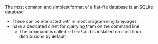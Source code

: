 The most common and simplest format of a flat-file database is an SQLite database
- These can be interacted with in most programming languages 
- have a dedicated client for querying them on the command line
	- The command is called `sqlite3` and is installed on most linux distributions by default